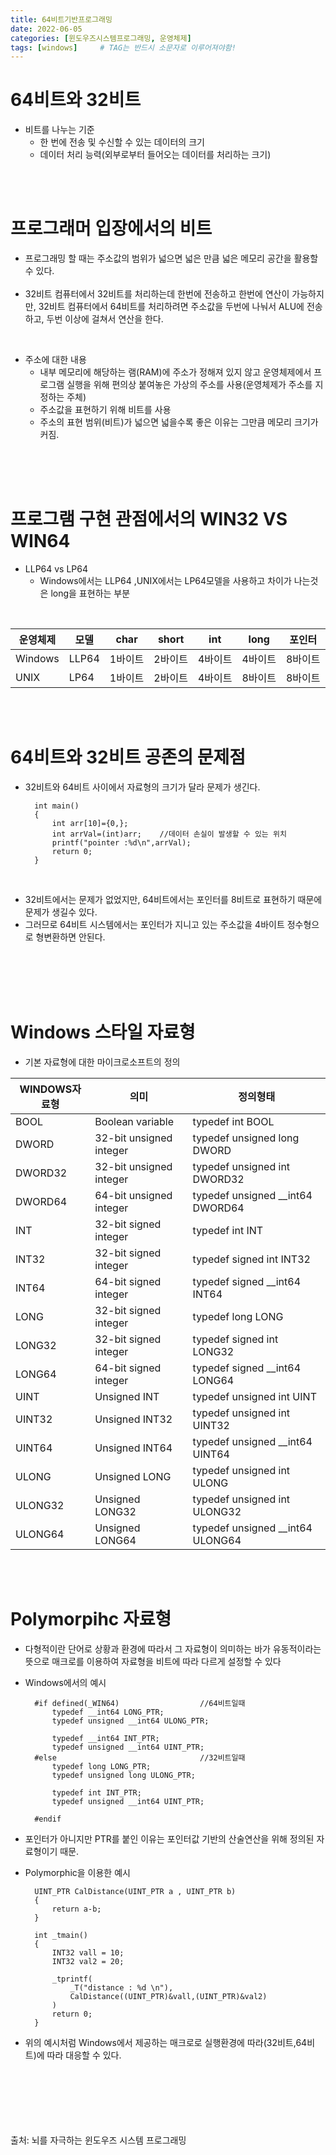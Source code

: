 ```yaml
---
title: 64비트기반프로그래밍
date: 2022-06-05
categories: [윈도우즈시스템프로그래밍, 운영체제]
tags: [windows]		# TAG는 반드시 소문자로 이루어져야함!
---
```


64비트와 32비트
===============

* 비트를 나누는 기준
  * 한 번에 전송 및 수신할 수 있는 데이터의 크기
  * 데이터 처리 능력(외부로부터 들어오는 데이터를 처리하는 크기)

<br><br>

프로그래머 입장에서의 비트
=======================================

* 프로그래밍 할 때는 주소값의 범위가 넓으면 넓은 만큼 넓은 메모리 공간을 활용할수 있다.
<br><br>
* 32비트 컴퓨터에서 32비트를 처리하는데 한번에 전송하고 한번에 연산이 가능하지만, 32비트 컴퓨터에서 64비트를 처리하려면 주소값을 두번에 나눠서 ALU에 전송하고, 두번 이상에 걸쳐서 연산을 한다.


<br>

* 주소에 대한 내용
  * 내부 메모리에 해당하는 램(RAM)에 주소가 정해져 있지 않고 운영체제에서 프로그램 실행을 위해 편의상 붙여놓은 가상의 주소를 사용(운영체제가 주소를 지정하는 주체)
  * 주소값을 표현하기 위해 비트를 사용
  * 주소의 표현 범위(비트)가 넓으면 넓을수록 좋은 이유는 그만큼 메모리 크기가 커짐.

<br><br><br>

프로그램 구현 관점에서의 WIN32 VS WIN64
=========================================

* LLP64 vs LP64
  * Windows에서는 LLP64 ,UNIX에서는 LP64모델을 사용하고 차이가 나는것은 long을 표현하는 부분
  
<br>

|운영체제|모델|char|short|int|long|포인터|
|------|---|----|----|----|----|------|
|Windows|LLP64|1바이트|2바이트|4바이트|4바이트|8바이트|
|UNIX|LP64|1바이트|2바이트|4바이트|8바이트|8바이트|

<br><br>

64비트와 32비트 공존의 문제점
=============================
* 32비트와 64비트 사이에서 자료형의 크기가 달라 문제가 생긴다.

        int main()
        {
            int arr[10]={0,};
            int arrVal=(int)arr;    //데이터 손실이 발생할 수 있는 위치
            printf("pointer :%d\n",arrVal);
            return 0;
        }
<br>

* 32비트에서는 문제가 없었지만, 64비트에서는 포인터를 8비트로 표현하기 때문에 문제가 생길수 있다.
* 그러므로 64비트 시스템에서는 포인터가 지니고 있는 주소값을 4바이트 정수형으로 형변환하면 안된다.

<br><br><br><br>

Windows 스타일 자료형
=============
* 기본 자료형에 대한 마이크로소프트의 정의


|WINDOWS자료형|의미|정의형태|
|--------|----|-----|
|BOOL   |Boolean variable       |typedef int BOOL|
|DWORD  |32-bit unsigned integer|typedef unsigned long DWORD|
|DWORD32|32-bit unsigned integer|typedef unsigned int DWORD32|
|DWORD64|64-bit unsigned integer|typedef unsigned __int64 DWORD64|
|INT    |32-bit signed integer  |typedef int INT|
|INT32  |32-bit signed integer  |typedef signed int INT32|
|INT64  |64-bit signed integer  |typedef signed __int64 INT64|
|LONG   |32-bit signed integer  |typedef long LONG|
|LONG32 |32-bit signed integer  |typedef signed int LONG32|
|LONG64 |64-bit signed integer  |typedef signed __int64 LONG64|
|UINT   |Unsigned INT           |typedef unsigned int UINT|
|UINT32 |Unsigned INT32         |typedef unsigned int UINT32|
|UINT64 |Unsigned INT64         |typedef unsigned __int64 UINT64|
|ULONG  |Unsigned LONG          |typedef unsigned int ULONG|
|ULONG32|Unsigned LONG32        |typedef unsigned int ULONG32|
|ULONG64|Unsigned LONG64        |typedef unsigned __int64 ULONG64|

<br><br>

Polymorpihc 자료형
======================
* 다형적이란 단어로 상황과 환경에 따라서 그 자료형이 의미하는 바가 유동적이라는 뜻으로 매크로를 이용하여 자료형을 비트에 따라 다르게 설정할 수 있다

* Windows에서의 예시

        #if defined(_WIN64)                  //64비트일때
            typedef __int64 LONG_PTR;
            typedef unsigned __int64 ULONG_PTR;

            typedef __int64 INT_PTR;
            typedef unsigned __int64 UINT_PTR;
        #else                                //32비트일때
            typedef long LONG_PTR;
            typedef unsigned long ULONG_PTR;

            typedef int INT_PTR;
            typedef unsigned __int64 UINT_PTR;

        #endif

* 포인터가 아니지만 PTR를 붙인 이유는 포인터값 기반의 산술연산을 위해 정의된 자료형이기 때문.

* Polymorphic을 이용한 예시

        UINT_PTR CalDistance(UINT_PTR a , UINT_PTR b)
        {
            return a-b;
        }

        int _tmain()
        {
            INT32 vall = 10;
            INT32 val2 = 20;

            _tprintf(
                _T("distance : %d \n"),
                CalDistance((UINT_PTR)&vall,(UINT_PTR)&val2)
            )
            return 0;
        }

* 위의 예시처럼 Windows에서 제공하는 매크로로 실행환경에 따라(32비트,64비트)에 따라 대응할 수 있다.

<br><br><br><br><br><br>
출처: 뇌를 자극하는 윈도우즈 시스템 프로그래밍